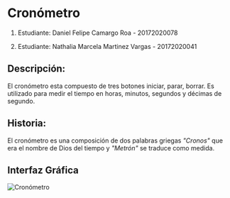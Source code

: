 # Cronómetro

1) Estudiante: Daniel Felipe Camargo Roa - 20172020078

2) Estudiante: Nathalia Marcela Martinez Vargas - 20172020041

## Descripción:
El cronómetro esta compuesto de tres botones iniciar, parar, borrar. Es utilizado para medir el tiempo en horas, minutos, segundos y décimas de segundo. 

## Historia:
El cronómetro es una composición de dos palabras griegas *"Cronos"* que era el nombre de Dios del tiempo y *"Metrón"* se traduce como medida. 

## Interfaz Gráfica
![Cronómetro](https://github.com/DanielFelipeRoa/CronometroPython/blob/master/crono.png)
